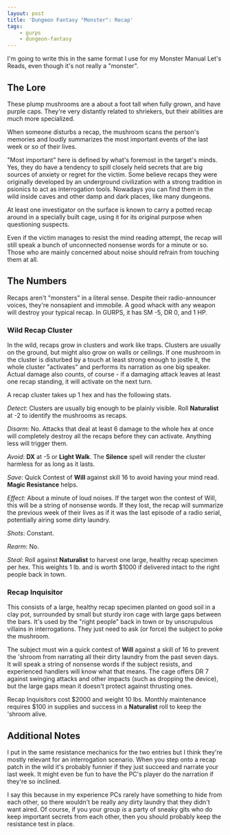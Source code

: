 ```yaml
---
layout: post
title: 'Dungeon Fantasy "Monster": Recap'
tags:
    - gurps
    - dungeon-fantasy
---
```


I'm going to write this in the same format I use for my Monster Manual Let's
Reads, even though it's not really a "monster".

## The Lore

These plump mushrooms are a about a foot tall when fully grown, and have purple
caps. They're very distantly related to shriekers, but their abilities are much
more specialized.

When someone disturbs a recap, the mushroom scans the person's memories and
loudly summarizes the most important events of the last week or so of their
lives.

"Most important" here is defined by what's foremost in the target's minds. Yes,
they do have a tendency to spill closely held secrets that are big sources of
anxiety or regret for the victim. Some believe recaps they were originally
developed by an underground civilization with a strong tradition in psionics to
act as interrogation tools. Nowadays you can find them in the wild inside caves
and other damp and dark places, like many dungeons.

At least one investigator on the surface is known to carry a potted recap around
in a specially built cage, using it for its original purpose when questioning
suspects.

Even if the victim manages to resist the mind reading attempt, the recap
will still speak a bunch of unconnected nonsense words for a minute or so. Those
who are mainly concerned about noise should refrain from touching them at all.

## The Numbers

Recaps aren't "monsters" in a literal sense. Despite their radio-announcer
voices, they're nonsapient and immobile. A good whack with any weapon will
destroy your typical recap. In GURPS, it has SM -5, DR 0, and 1 HP.

### Wild Recap Cluster

In the wild, recaps grow in clusters and work like traps. Clusters are usually
on the ground, but might also grow on walls or ceilings. If one mushroom in the
cluster is disturbed by a touch at least strong enough to jostle it, the whole
cluster "activates" and performs its narration as one big speaker. Actual damage
also counts, of course - if a damaging attack leaves at least one recap
standing, it will activate on the next turn.

A recap cluster takes up 1 hex and has the following stats.

_Detect_: Clusters are usually big enough to be plainly visible. Roll
**Naturalist** at -2 to identify the mushrooms as recaps.

_Disarm_: No. Attacks that deal at least 6 damage to the whole hex at once will
completely destroy all the recaps before they can activate. Anything less will
trigger them.

_Avoid_: **DX** at -5 or **Light Walk**. The **Silence** spell will render the
cluster harmless for as long as it lasts.

_Save_: Quick Contest of **Will** against skill 16 to avoid having your mind
read. **Magic Resistance** helps.

_Effect_: About a minute of loud noises. If the target won the contest of Will,
this will be a string of nonsense words. If they lost, the recap will summarize
the previous week of their lives as if it was the last episode of a radio
serial, potentially airing some dirty laundry.

_Shots_: Constant.

_Rearm_: No.

_Steal_: Roll against **Naturalist** to harvest one large, healthy recap
specimen per hex. This weights 1 lb. and is worth $1000 if delivered intact to
the right people back in town.

### Recap Inquisitor

This consists of a large, healthy recap specimen planted on good soil in a clay
pot, surrounded by small but sturdy iron cage with large gaps between the
bars. It's used by the "right people" back in town or by unscrupulous villains
in interrogations. They just need to ask (or force) the subject to poke the
mushroom.

The subject must win a quick contest of **Will** against a skill of 16 to
prevent the 'shroom from narrating all their dirty laundry from the past seven
days. It will speak a string of nonsense words if the subject resists, and
experienced handlers will know what that means. The cage offers DR 7 against
swinging attacks and other impacts (such as dropping the device), but the large
gaps mean it doesn't protect against thrusting ones.

Recap Inquisitors cost $2000 and weight 10 lbs. Monthly maintenance requires
$100 in supplies and success in a **Naturalist** roll to keep the 'shroom alive.

## Additional Notes

I put in the same resistance mechanics for the two entries but I think they're
mostly relevant for an interrogation scenario. When you step onto a recap patch
in the wild it's probably funnier if they just succeed and narrate your last
week. It might even be fun to have the PC's player do the narration if they're
so inclined.

I say this because in my experience PCs rarely have something to hide from each
other, so there wouldn't be really any dirty laundry that they didn't want
aired. Of course, if you your group _is_ a party of sneaky gits who do keep
important secrets from each other, then you should probably keep the resistance
test in place.
